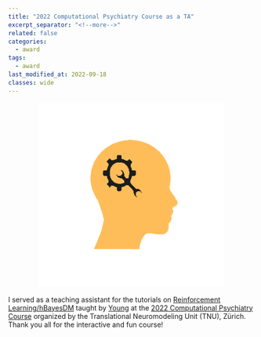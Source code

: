 ```yaml
---
title: "2022 Computational Psychiatry Course as a TA"
excerpt_separator: "<!--more-->"
related: false
categories:
  - award
tags:
  - award
last_modified_at: 2022-09-18
classes: wide
---
```


<p align="center">
    <img width="75%"
    src="/images/posts/post_2022_cpc.png">
</p>


I served as a teaching assistant for the tutorials on [Reinforcement Learning/hBayesDM](https://github.com/CCS-Lab/hBayesDM) taught by [Young](https://ccs-lab.github.io/team/young-ahn/) at the [2022 Computational Psychiatry Course](https://www.translationalneuromodeling.org/cpcourse/) organized by the Translational Neuromodeling Unit (TNU), Zürich. Thank you all for the interactive and fun course!  
